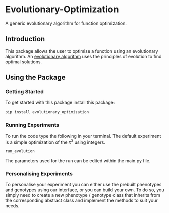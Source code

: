 # Evolutionary-Optimization
A generic evolutionary algorithm for function optimization.

## Introduction
This package allows the user to optimise a function using an evolutionary algorithm.
An [evolutionary algorithm](https://en.wikipedia.org/wiki/Evolutionary_algorithm) 
uses the principles of evolution to find optimal solutions.

## Using the Package
### Getting Started 
To get started with this package install this package:

```bash
pip install evolutionary_optimization
```

### Running Experiments
To run the code type the following in your terminal. The default experiment is a 
simple optimization of the $x^{2}$ using integers.
```bash
run_evolution
```
The parameters used for the run can be edited within the main.py file.

### Personalising Experiments
To personalise your experiment you can either use the prebuilt phenotypes and genotypes using our interface,
or you can build your own. 
To do so, you simply need to create a new phenotype / genotype class that 
inherits from the corresponding abstract class and implement the methods to suit your needs.
